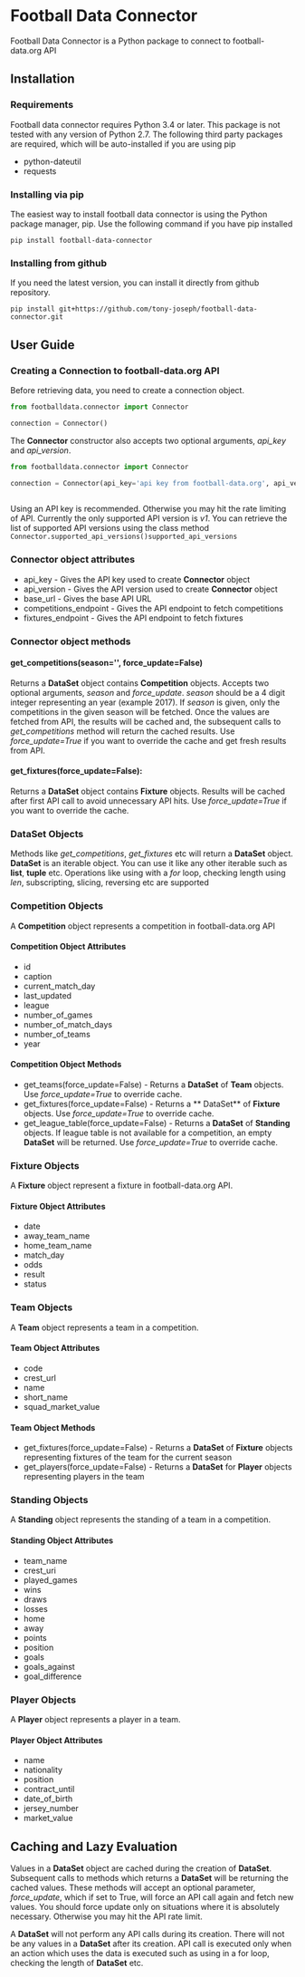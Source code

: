 # Football Data Connector
Football Data Connector is a Python package to connect to football-data.org API

## Installation

### Requirements
Football data connector requires Python 3.4 or later. This package is not tested with any version of Python 2.7. The 
following third party packages are required, which will be auto-installed if you are using pip
* python-dateutil
* requests 

### Installing via pip
The easiest way to install football data connector is using the Python package manager, pip. Use the following command 
if you have pip installed

`pip install football-data-connector`

### Installing from github
If you need the latest version, you can install it directly from github repository.

`pip install git+https://github.com/tony-joseph/football-data-connector.git`


## User Guide

### Creating a Connection to football-data.org API

Before retrieving data, you need to create a connection object.

```python
from footballdata.connector import Connector

connection = Connector()
``` 

The **Connector** constructor also accepts two optional arguments, *api_key* and *api_version*.

```python
from footballdata.connector import Connector

connection = Connector(api_key='api key from football-data.org', api_version='v1')
    
```

Using an API key is recommended. Otherwise you may hit the rate limiting of API. Currently the only supported API
version is *v1*. You can retrieve the list of supported API versions using the class method 
`Connector.supported_api_versions()supported_api_versions`

### Connector object attributes

* api_key - Gives the API key used to create **Connector** object
* api_version - Gives the API version used to create **Connector** object
* base_url - Gives the base API URL
* competitions_endpoint - Gives the API endpoint to fetch competitions
* fixtures_endpoint - Gives the API endpoint to fetch fixtures

### Connector object methods

#### get_competitions(season='', force_update=False)

Returns a **DataSet** object contains **Competition** objects. Accepts two optional arguments, *season* and *force_update*. 
*season* should be a 4 digit integer representing an year (example 2017). If *season* is given, only the competitions in
the given season will be fetched. Once the values are fetched from API, the results will be cached and, 
the subsequent calls to *get_competitions* method will return the cached results. Use *force_update=True* if you want to
override the cache and get fresh results from API.

#### get_fixtures(force_update=False): 

Returns a **DataSet** object contains **Fixture** objects. Results will be cached after first API call to avoid 
unnecessary API hits. Use *force_update=True* if you want to override the cache.


### DataSet Objects

Methods like *get_competitions*, *get_fixtures* etc will return a **DataSet** object. **DataSet** is an iterable object.
You can use it like any other iterable such as **list**, **tuple** etc. Operations like using with a *for* loop, 
checking length using *len*, subscripting, slicing, reversing etc are supported


### Competition Objects

A **Competition** object represents a competition in football-data.org API

#### Competition Object Attributes

* id
* caption
* current_match_day
* last_updated
* league
* number_of_games
* number_of_match_days
* number_of_teams
* year

#### Competition Object Methods

* get_teams(force_update=False) - Returns a **DataSet** of **Team** objects. Use *force_update=True* to override cache. 
* get_fixtures(force_update=False) - Returns a ** DataSet** of **Fixture** objects. Use *force_update=True* to override 
cache.
* get_league_table(force_update=False) - Returns a **DataSet** of **Standing** objects. If league table is not available 
for a competition, an empty **DataSet** will be returned. Use *force_update=True* to override cache.


### Fixture Objects

A **Fixture** object represent a fixture in football-data.org API.

#### Fixture Object Attributes

* date
* away_team_name
* home_team_name
* match_day
* odds
* result
* status


### Team Objects

A **Team** object represents a team in a competition.

#### Team Object Attributes

* code
* crest_url
* name
* short_name
* squad_market_value

#### Team Object Methods

* get_fixtures(force_update=False) - Returns a **DataSet** of **Fixture** objects representing fixtures of the team for 
the current season
* get_players(force_update=False) - Returns a **DataSet** for **Player** objects representing players in the team


### Standing Objects

A **Standing** object represents the standing of a team in a competition.

#### Standing Object Attributes

* team_name
* crest_uri
* played_games
* wins
* draws
* losses
* home
* away
* points
* position
* goals
* goals_against
* goal_difference


### Player Objects

A **Player** object represents a player in a team.

#### Player Object Attributes

* name
* nationality
* position
* contract_until
* date_of_birth
* jersey_number
* market_value


## Caching and Lazy Evaluation

Values in a **DataSet** object are cached during the creation of **DataSet**. Subsequent calls to methods which returns 
a **DataSet** will be returning the cached values. These methods will accept an optional parameter, *force_update*, 
which if set to True, will force an API call again and fetch new values. You should force update only on situations
where it is absolutely necessary. Otherwise you may hit the API rate limit.

A **DataSet** will not perform any API calls during its creation. There will not be any values in a **DataSet** after 
its creation. API call is executed only when an action which uses the data is executed such as using in a for loop, 
checking the length of **DataSet** etc.

